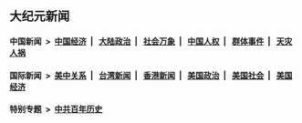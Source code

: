 ## 大纪元新闻

#### 中国新闻 &nbsp;>&nbsp; [中国经济](indexes/ncid283/README.md?02210845) &nbsp;| &nbsp; [大陆政治](indexes/ncid277/README.md?02210845) &nbsp;| &nbsp; [社会万象](indexes/ncid282/README.md?02210845) &nbsp;| &nbsp; [中国人权](indexes/ncid278/README.md?02210845) &nbsp;| &nbsp; [群体事件](indexes/ncid279/README.md?02210845) &nbsp;| &nbsp; [天灾人祸](indexes/ncid280/README.md?02210845)

#### 国际新闻 &nbsp;>&nbsp; [美中关系](indexes/nf1412576/README.md?02210845) &nbsp;| &nbsp; [台湾新闻](indexes/ncid1349361/README.md?02210845) &nbsp;| &nbsp; [香港新闻](indexes/ncid1349362/README.md?02210845) &nbsp;| &nbsp; [美国政治](indexes/ncid1078159/README.md?02210845) &nbsp;| &nbsp; [美国社会](indexes/ncid1078160/README.md?02210845) &nbsp;| &nbsp; [美国经济](indexes/ncid1078158/README.md?02210845)

#### 特别专题 &nbsp;>&nbsp; [中共百年历史](https://github.com/epoch-news/epoch-special/blob/master/README.md?02210845)  
